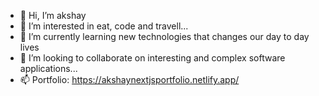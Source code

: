 - 👋 Hi, I’m akshay
- 👀 I’m interested in eat, code and travell...
- 🌱 I’m currently learning new technologies that changes our day to day lives
- 💞️ I’m looking to collaborate on interesting and complex software applications...
- 📫 Portfolio: https://akshaynextjsportfolio.netlify.app/

<!---
akshayofficial4/akshayofficial4 is a ✨ special ✨ repository because its `README.md` (this file) appears on your GitHub profile.
You can click the Preview link to take a look at your changes.
--->
